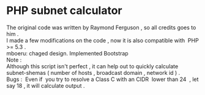 <html>
<head>
<meta content="text/html; charset=ISO-8859-1"
http-equiv="content-type">
<title></title>
</head>
<body>
<h1 style="font-weight: bold;">PHP subnet calculator</h1>
The original code was written by Raymond Ferguson , so all credits goes
to him .<br>
I made a few modifications on the code , now it is also compatible
with&nbsp; PHP &gt;= 5.3 .<br>
mboeru: chaged design. Implemented Bootstrap
<br>
Note :<br>
Although this script isn't perfect , it can help out to quickly
calculate subnet-shemas ( number of hosts , broadcast domain , network
id ) .<br>
Bugs :&nbsp; Even if&nbsp; you try to resolve a Class C with an
CIDR&nbsp; lower than 24&nbsp; , let say 18 , it will calculate output .<br>
<br>
</body>
</html>
